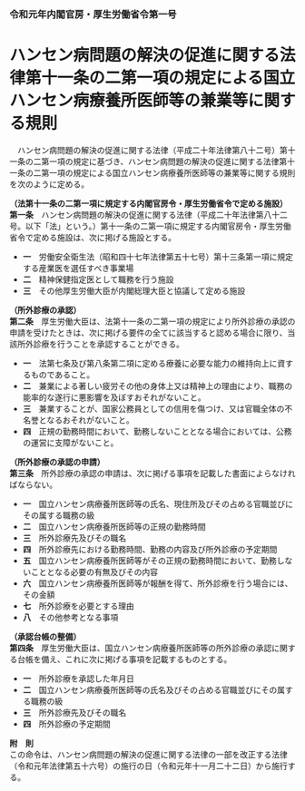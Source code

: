 ### 令和元年内閣官房・厚生労働省令第一号  
# ハンセン病問題の解決の促進に関する法律第十一条の二第一項の規定による国立ハンセン病療養所医師等の兼業等に関する規則  
　ハンセン病問題の解決の促進に関する法律（平成二十年法律第八十二号）第十一条の二第一項の規定に基づき、ハンセン病問題の解決の促進に関する法律第十一条の二第一項の規定による国立ハンセン病療養所医師等の兼業等に関する規則を次のように定める。  
  
**（法第十一条の二第一項に規定する内閣官房令・厚生労働省令で定める施設）**  
**第一条**　ハンセン病問題の解決の促進に関する法律（平成二十年法律第八十二号。以下「法」という。）第十一条の二第一項に規定する内閣官房令・厚生労働省令で定める施設は、次に掲げる施設とする。  
* **一**　労働安全衛生法（昭和四十七年法律第五十七号）第十三条第一項に規定する産業医を選任すべき事業場  
* **二**　精神保健指定医として職務を行う施設  
* **三**　その他厚生労働大臣が内閣総理大臣と協議して定める施設  
  
**（所外診療の承認）**  
**第二条**　厚生労働大臣は、法第十一条の二第一項の規定により所外診療の承認の申請を受けたときは、次に掲げる要件の全てに該当すると認める場合に限り、当該所外診療を行うことを承認することができる。  
* **一**　法第七条及び第八条第二項に定める療養に必要な能力の維持向上に資するものであること。  
* **二**　兼業による著しい疲労その他の身体上又は精神上の理由により、職務の能率的な遂行に悪影響を及ぼすおそれがないこと。  
* **三**　兼業することが、国家公務員としての信用を傷つけ、又は官職全体の不名誉となるおそれがないこと。  
* **四**　正規の勤務時間において、勤務しないこととなる場合においては、公務の運営に支障がないこと。  
  
**（所外診療の承認の申請）**  
**第三条**　所外診療の承認の申請は、次に掲げる事項を記載した書面によらなければならない。  
* **一**　国立ハンセン病療養所医師等の氏名、現住所及びその占める官職並びにその属する職務の級  
* **二**　国立ハンセン病療養所医師等の正規の勤務時間  
* **三**　所外診療先及びその職名  
* **四**　所外診療先における勤務時間、勤務の内容及び所外診療の予定期間  
* **五**　国立ハンセン病療養所医師等がその正規の勤務時間において、勤務しないこととなる必要の有無及びその内容  
* **六**　国立ハンセン病療養所医師等が報酬を得て、所外診療を行う場合には、その金額  
* **七**　所外診療を必要とする理由  
* **八**　その他参考となる事項  
  
**（承認台帳の整備）**  
**第四条**　厚生労働大臣は、国立ハンセン病療養所医師等の所外診療の承認に関する台帳を備え、これに次に掲げる事項を記載するものとする。  
* **一**　所外診療を承認した年月日  
* **二**　国立ハンセン病療養所医師等の氏名及びその占める官職並びにその属する職務の級  
* **三**　所外診療先及びその職名  
* **四**　所外診療の予定期間  
  
**附　則**  
この命令は、ハンセン病問題の解決の促進に関する法律の一部を改正する法律（令和元年法律第五十六号）の施行の日（令和元年十一月二十二日）から施行する。  
  
